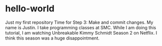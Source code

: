 # hello-world
Just my first repository
Time for Step 3: Make and commit changes. 
My name is Justin. I take programming classes at SMC. While I am doing this tutorial, I am watching Unbreakable Kimmy Schmidt Season 2 on Netflix. I think this season was a huge disappointment. 
